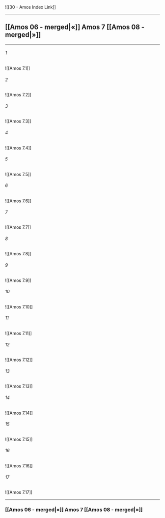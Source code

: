 ![[30 - Amos Index Link]]

---
##  [[Amos 06 - merged|«]] Amos 7 [[Amos 08 - merged|»]]

---

###### 1
![[Amos 7.1]] 

###### 2
![[Amos 7.2]] 

###### 3
![[Amos 7.3]] 

###### 4
![[Amos 7.4]]

###### 5 
![[Amos 7.5]] 

###### 6
![[Amos 7.6]] 

###### 7
![[Amos 7.7]] 

###### 8
![[Amos 7.8]] 

###### 9
![[Amos 7.9]] 

###### 10
![[Amos 7.10]] 

###### 11
![[Amos 7.11]] 

###### 12
![[Amos 7.12]]

###### 13
![[Amos 7.13]] 

###### 14
![[Amos 7.14]] 

###### 15
![[Amos 7.15]]

###### 16
![[Amos 7.16]] 

###### 17
![[Amos 7.17]]


---
###  [[Amos 06 - merged|«]] Amos 7 [[Amos 08 - merged|»]]